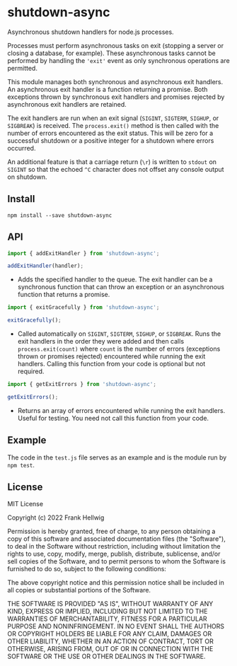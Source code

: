 # shutdown-async

Asynchronous shutdown handlers for node.js processes.

Processes must perform asynchronous tasks on exit (stopping a server or closing a database, for example). These asynchronous tasks cannot be performed by handling the `'exit'` event as only synchronous operations are permitted.

This module manages both synchronous and asynchronous exit handlers. An asynchronous exit handler is a function returning a promise. Both exceptions thrown by synchronous exit handlers and promises rejected by asynchronous exit handlers are retained.

The exit handlers are run when an exit signal (`SIGINT`, `SIGTERM`, `SIGHUP`, or `SIGBREAK`) is received. The `process.exit()` method is then called with the number of errors encountered as the exit status. This will be zero for a successful shutdown or a positive integer for a shutdown where errors occurred.

An additional feature is that a carriage return (`\r`) is written to `stdout` on `SIGINT` so that the echoed `^C` character does not offset any console output on shutdown.

## Install

```
npm install --save shutdown-async
```

## API

```javascript
import { addExitHandler } from 'shutdown-async';

addExitHandler(handler);
```

- Adds the specified handler to the queue. The exit handler can be a synchronous function that can throw an exception or an asynchronous function that returns a promise.

```javascript
import { exitGracefully } from 'shutdown-async';

exitGracefully();
```

- Called automatically on `SIGINT`, `SIGTERM`, `SIGHUP`, or `SIGBREAK`. Runs the exit handlers in the order they were added and then calls `process.exit(count)` where `count` is the number of errors (exceptions thrown or promises rejected) encountered while running the exit handlers. Calling this function from your code is optional but not required.

```javascript
import { getExitErrors } from 'shutdown-async';

getExitErrors();
```

- Returns an array of errors encountered while running the exit handlers. Useful for testing. You need not call this function from your code.

## Example

The code in the `test.js` file serves as an example and is the module run by `npm test`.

## License

MIT License

Copyright (c) 2022 Frank Hellwig

Permission is hereby granted, free of charge, to any person obtaining a copy
of this software and associated documentation files (the "Software"), to deal
in the Software without restriction, including without limitation the rights
to use, copy, modify, merge, publish, distribute, sublicense, and/or sell
copies of the Software, and to permit persons to whom the Software is
furnished to do so, subject to the following conditions:

The above copyright notice and this permission notice shall be included in all
copies or substantial portions of the Software.

THE SOFTWARE IS PROVIDED "AS IS", WITHOUT WARRANTY OF ANY KIND, EXPRESS OR
IMPLIED, INCLUDING BUT NOT LIMITED TO THE WARRANTIES OF MERCHANTABILITY,
FITNESS FOR A PARTICULAR PURPOSE AND NONINFRINGEMENT. IN NO EVENT SHALL THE
AUTHORS OR COPYRIGHT HOLDERS BE LIABLE FOR ANY CLAIM, DAMAGES OR OTHER
LIABILITY, WHETHER IN AN ACTION OF CONTRACT, TORT OR OTHERWISE, ARISING FROM,
OUT OF OR IN CONNECTION WITH THE SOFTWARE OR THE USE OR OTHER DEALINGS IN THE
SOFTWARE.
